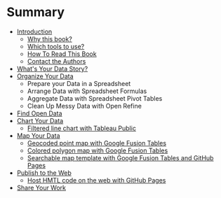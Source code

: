 # Summary

* [Introduction](README.md)
   * [Why this book?](introduction/why-this-book.md)
   * [Which tools to use?](introduction/which-tools.md)
   * [How To Read This Book](introduction/how-to-read.md)
   * [Contact the Authors](introduction/contact.md)
* [What's Your Data Story?](story/about-story.md)
* [Organize Your Data](organize/about-organize.md)
    * Prepare your Data in a Spreadsheet
    * Arrange Data with Spreadsheet Formulas
    * Aggregate Data with Spreadsheet Pivot Tables
    * Clean Up Messy Data with Open Refine
* [Find Open Data](find/about-find.md)
* [Chart Your Data](chart/about-chart.md)
   * [Filtered line chart with Tableau Public](chart/filtered-line-chart-tableau/tutorial.md)
* [Map Your Data](map/about-map.md)
   * [Geocoded point map with Google Fusion Tables](map/point-gft/tutorial.md)
   * [Colored polygon map with Google Fusion Tables](map/polygon-gft/tutorial.md)
   * [Searchable map template with Google Fusion Tables and GitHub Pages](map/searchable-gft-ghpages/tutorial.md)
* [Publish to the Web](publish/about-publish.md)
   * [Host HMTL code on the web with GitHub Pages](publish/host-html-code-ghpages/tutorial.md)
* [Share Your Work](share/about-share.md)

